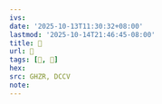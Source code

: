```yaml
---
ivs:
date: '2025-10-13T11:30:32+08:00'
lastmod: '2025-10-14T21:46:45-08:00'
title: 󰦏
url: 󰦏
tags: [𰨧, 𥡃]
hex: 
src: GHZR, DCCV
note:
---
```

